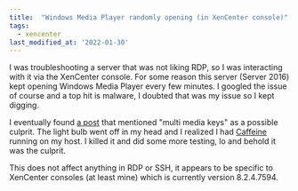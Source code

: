 ```yaml
---
title:  "Windows Media Player randomly opening (in XenCenter console)"
tags:
  - xencenter
last_modified_at: '2022-01-30'
---
```

I was troubleshooting a server that was not liking RDP, so I was interacting with it via the XenCenter console. For some reason this server (Server 2016) kept opening Windows Media Player every few minutes. I googled the issue of course and a top hit is malware, I doubted that was my issue so I kept digging. 

I eventually found [a post](https://superuser.com/questions/232426/windows-media-center-opens-up-by-itself-sometimes) that mentioned "multi media keys" as a possible culprit. The light bulb went off in my head and I realized I had [Caffeine](https://caffeine.en.lo4d.com/windows) running on my host. I killed it and did some more testing, lo and behold it was the culprit.

This does not affect anything in RDP or SSH, it appears to be specific to XenCenter consoles (at least mine) which is currently version 8.2.4.7594.
